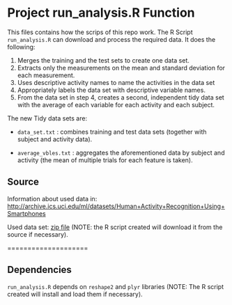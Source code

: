 Project run_analysis.R Function
==============

This files contains how the scrips of this repo work. 
The R Script `run_analysis.R` can download and process the required data. It does the following: 

1. Merges the training and the test sets to create one data set.
2. Extracts only the measurements on the mean and standard deviation for each measurement. 
3. Uses descriptive activity names to name the activities in the data set
4. Appropriately labels the data set with descriptive variable names. 
5. From the data set in step 4, creates a second, independent tidy data set with the average of each variable for each activity and each subject.

The new Tidy data sets are: 
- `data_set.txt` : combines training and test data sets (together with subject and activity data).

- `average_vbles.txt` : aggregates the aforementioned data by subject and activity (the mean of multiple trials for each feature is taken).

## Source

Information about used data in: http://archive.ics.uci.edu/ml/datasets/Human+Activity+Recognition+Using+Smartphones

Used data set: [zip file](https://d396qusza40orc.cloudfront.net/getdata%2Fprojectfiles%2FUCI%20HAR%20Dataset.zip) 
(NOTE: the R script created will download it from the source if necessary).


====================
## Dependencies

`run_analysis.R` depends on `reshape2` and `plyr` libraries 
(NOTE: The R script created will install and load them if necessary).

